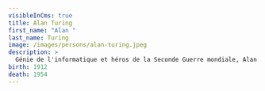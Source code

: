 ```yaml
---
visibleInCms: true
title: Alan Turing
first_name: "Alan "
last_name: Turing
image: /images/persons/alan-turing.jpeg
description: >
  Génie de l'informatique et héros de la Seconde Guerre mondiale, Alan Turing est célèbre pour avoir décrypté les communications codées de l'armée allemande en venant à bout d'Enigma, la machine de chiffrement utilisée par les nazis, réputée inviolable. Après guerre, Alan Turing poursuit ses recherches et se consacre en pionnier aux possibilités offertes par l'intelligence artificielle. Pour résoudre le problème fondamental de la décidabilité en arithmétiques, il présente en 1936 une expérience de pensée que l'on nommera ensuite machine de Turing et des concepts de programme et de programmation, qui prendront tout leur sens avec la diffusion des ordinateurs, dans la seconde moitié du xxe siècle.
birth: 1912
death: 1954
---
```

